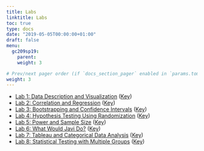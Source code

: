 ```yaml
---
title: Labs
linktitle: Labs
toc: true
type: docs
date: "2019-05-05T00:00:00+01:00"
draft: false
menu:
  gc209sp19:
    parent: 
    weight: 3

# Prev/next pager order (if `docs_section_pager` enabled in `params.toml`)
weight: 3
---
```


 - [Lab 1: Data Description and Visualization](/../courses/gc209sp19/labs/lab1.pdf) \([Key](/../courses/gc209sp19/labs/lab1key.pdf)\)
 - [Lab 2: Correlation and Regression](/../courses/gc209sp19/labs/lab2.pdf) \([Key](/../courses/gc209sp19/labs/lab2key.pdf)\)
 - [Lab 3: Bootstrapping and Confidence Intervals](/../courses/gc209sp19/labs/lab3.pdf) \([Key](/../courses/gc209sp19/labs/lab3key.pdf)\)
 - [Lab 4: Hypothesis Testing Using Randomization](/../courses/gc209sp19/labs/lab4.pdf) \([Key](/../courses/gc209sp19/labs/lab4key.pdf)\)
 - [Lab 5: Power and Sample Size](/../courses/gc209sp19/labs/lab5.pdf) \([Key](/../courses/gc209sp19/labs/lab5key.pdf)\)
 - [Lab 6: What Would Javi Do?](/../courses/gc209sp19/labs/lab6.pdf) \([Key](/../courses/gc209sp19/labs/lab6key.pdf)\)
 - [Lab 7: Tableau and Categorical Data Analysis](/../courses/gc209sp19/labs/lab7.pdf) \([Key](/../courses/gc209sp19/labs/lab7key.pdf)\)
 - [Lab 8: Statistical Testing with Multiple Groups](/../courses/gc209sp19/labs/lab8.pdf) \([Key](/../courses/gc209sp19/labs/lab8key.pdf)\)